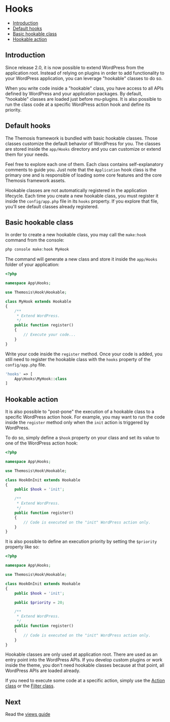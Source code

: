 Hooks
=====

- [Introduction](#introduction)
- [Default hooks](#default-hooks)
- [Basic hookable class](#basic-hookable-class)
- [Hookable action](#hookable-action)

Introduction
------------

Since release 2.0, it is now possible to extend WordPress from the application root. Instead of relying on plugins in order to add functionality to your WordPress application, you can leverage "hookable" classes to do so.

When you write code inside a "hookable" class, you have access to all APIs defined by WordPress and your application packages. By default, "hookable" classes are loaded just before mu-plugins. It is also possible to run the class code at a specific WordPress action hook and define its priority.

Default hooks
-------------

The Themosis framework is bundled with basic hookable classes. Those classes customize the default behavior of WordPress for you. The classes are stored inside the `app/Hooks` directory and you can customize or extend them for your needs.

Feel free to explore each one of them. Each class contains self-explanatory comments to guide you. Just note that the `Application` hook class is the primary one and is responsible of loading some core features and the core Themosis framework assets.

Hookable classes are not automatically registered in the application lifecycle. Each time you create a new hookable class, you must register it inside the `config/app.php` file in its `hooks` property. If you explore that file, you'll see default classes already registered.

Basic hookable class
--------------------

In order to create a new hookable class, you may call the `make:hook` command from the console:

```php
php console make:hook MyHook
```

The command will generate a new class and store it inside the `app/Hooks` folder of your application:

```php
<?php

namespace App\Hooks;

use Themosis\Hook\Hookable;

class MyHook extends Hookable
{
    /**
     * Extend WordPress.
     */
    public function register()
    {
        // Execute your code...
    }
}
```

Write your code inside the `register` method. Once your code is added, you still need to register the hookable class with the `hooks` property of the `config/app.php` file.

```php
'hooks' => [
    App\Hooks\MyHook::class
]
```

Hookable action
---------------

It is also possible to "post-pone" the execution of a hookable class to a specific WordPress action hook. For example, you may want to run the code inside the `register` method only when the `init` action is triggered by WordPress.

To do so, simply define a `$hook` property on your class and set its value to one of the WordPress action hook:

```php
<?php

namespace App\Hooks;

use Themosis\Hook\Hookable;

class HookOnInit extends Hookable
{
    public $hook = 'init';

    /**
     * Extend WordPress.
     */
    public function register()
    {
        // Code is executed on the "init" WordPress action only.
    }
}
```

It is also possible to define an execution priority by setting the `$priority` property like so:

```php
<?php

namespace App\Hooks;

use Themosis\Hook\Hookable;

class HookOnInit extends Hookable
{
    public $hook = 'init';

    public $priority = 20;

    /**
     * Extend WordPress.
     */
    public function register()
    {
        // Code is executed on the "init" WordPress action only.
    }
}
```

Hookable classes are only used at application root. There are used as an entry point into the WordPress APIs. If you develop custom plugins or work inside the theme, you don't need hookable classes because at that point, all WordPress APIs are loaded already.

If you need to execute some code at a specific action, simply use the [Action class]({{url}}/action) or the [Filter class]({{url}}/filter).

Next
----

Read the [views guide]({{url}}/views)



